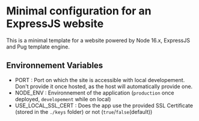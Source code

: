 # Minimal configuration for an ExpressJS website

This is a minimal template for a website powered by Node 16.x, ExpressJS and Pug template engine.

## <a name="environment"></a> Environnement Variables
- PORT : Port on which the site is accessible with local developement. Don't provide it once hosted, as the host will automatically provide one.
- NODE_ENV : Environnement of the application (`production` once deployed, `developement` while on local)
- USE_LOCAL_SSL_CERT : Does the app use the provided SSL Certificate (stored in the `./keys` folder) or not (`true`/`false`(default))